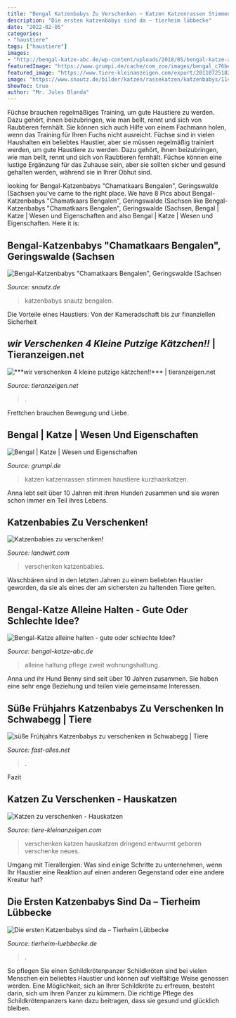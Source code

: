 ```yaml
---
title: "Bengal Katzenbabys Zu Verschenken ~ Katzen Katzenrassen Stimmen Haustiere Kurzhaarkatzen"
description: "Die ersten katzenbabys sind da – tierheim lübbecke"
date: "2022-02-05"
categories:
- "haustiere"
tags: ["haustiere"]
images:
- "http://bengal-katze-abc.de/wp-content/uploads/2018/05/bengal-katze-alleine-halten-oder-zu-zweit-2.jpg"
featuredImage: "https://www.grumpi.de/cache/com_zoo/images/bengal_c76be91d086fa5ffda37209a1d898475.jpg"
featured_image: "https://www.tiere-kleinanzeigen.com/export/20110725182918.jpeg"
image: "https://www.snautz.de/bilder/katzen/rassekatzen/katzenbabys/11462-0-280x280.jpg"
ShowToc: true
author: "Mr. Jules Blanda"
---
```



Füchse brauchen regelmäßiges Training, um gute Haustiere zu werden. Dazu gehört, ihnen beizubringen, wie man bellt, rennt und sich von Raubtieren fernhält. Sie können sich auch Hilfe von einem Fachmann holen, wenn das Training für Ihren Fuchs nicht ausreicht.
Füchse sind in vielen Haushalten ein beliebtes Haustier, aber sie müssen regelmäßig trainiert werden, um gute Haustiere zu werden. Dazu gehört, ihnen beizubringen, wie man bellt, rennt und sich von Raubtieren fernhält. Füchse können eine lustige Ergänzung für das Zuhause sein, aber sie sollten sicher und gesund gehalten werden, während sie in Ihrer Obhut sind.

	

		
looking for Bengal-Katzenbabys &quot;Chamatkaars Bengalen&quot;, Geringswalde (Sachsen you've came to the right place. We have 8 Pics about Bengal-Katzenbabys &quot;Chamatkaars Bengalen&quot;, Geringswalde (Sachsen like Bengal-Katzenbabys &quot;Chamatkaars Bengalen&quot;, Geringswalde (Sachsen, Bengal | Katze | Wesen und Eigenschaften and also Bengal | Katze | Wesen und Eigenschaften. Here it is:
		
    
## Bengal-Katzenbabys &quot;Chamatkaars Bengalen&quot;, Geringswalde (Sachsen

<img loading=lazy src="https://www.snautz.de/bilder/katzen/rassekatzen/katzenbabys/11462-0-280x280.jpg" onerror="this.onerror=null;this.src='https://tse1.mm.bing.net/th?id=OIP.bxaoc2JZYpKaTzrUaSeKfQAAAA&amp;pid=15.1';" alt="Bengal-Katzenbabys &quot;Chamatkaars Bengalen&quot;, Geringswalde (Sachsen">

_Source: snautz.de_

>katzenbabys snautz bengalen. 

	

Die Vorteile eines Haustiers: Von der Kameradschaft bis zur finanziellen Sicherheit

    
## ***wir Verschenken 4 Kleine Putzige Kätzchen!!*** | Tieranzeigen.net

<img loading=lazy src="https://www.tieranzeigen.net/export/XaSn6EwWFcFg.jpg" onerror="this.onerror=null;this.src='https://tse1.mm.bing.net/th?id=OIP.l0RtZBixonNK9X1nqP_K5wHaFj&amp;pid=15.1';" alt="***wir verschenken 4 kleine putzige kätzchen!!*** | tieranzeigen.net">

_Source: tieranzeigen.net_

>. 

	

Frettchen brauchen Bewegung und Liebe.

    
## Bengal | Katze | Wesen Und Eigenschaften

<img loading=lazy src="https://www.grumpi.de/cache/com_zoo/images/bengal_c76be91d086fa5ffda37209a1d898475.jpg" onerror="this.onerror=null;this.src='https://tse4.mm.bing.net/th?id=OIP.x6CotvoPXuySdmsD6Y5rWgHaKG&amp;pid=15.1';" alt="Bengal | Katze | Wesen und Eigenschaften">

_Source: grumpi.de_

>katzen katzenrassen stimmen haustiere kurzhaarkatzen. 

	

Anna lebt seit über 10 Jahren mit ihren Hunden zusammen und sie waren schon immer ein Teil ihres Lebens.

    
## Katzenbabies Zu Verschenken!

<img loading=lazy src="https://bilder.landwirt.com/0517/3c7489a1c3625a3247c9479b96e0a704.jpg" onerror="this.onerror=null;this.src='https://tse3.mm.bing.net/th?id=OIP.-RWSqP7mLwCy42DXIgF_4wHaFj&amp;pid=15.1';" alt="Katzenbabies zu verschenken!">

_Source: landwirt.com_

>verschenken katzenbabies. 

	

Waschbären sind in den letzten Jahren zu einem beliebten Haustier geworden, da sie als eines der am sichersten zu haltenden Tiere gelten.

    
## Bengal-Katze Alleine Halten - Gute Oder Schlechte Idee?

<img loading=lazy src="http://bengal-katze-abc.de/wp-content/uploads/2018/05/bengal-katze-alleine-halten-oder-zu-zweit-2.jpg" onerror="this.onerror=null;this.src='https://tse3.mm.bing.net/th?id=OIP.aUPIF9hBtpIOHomOstaITgHaE7&amp;pid=15.1';" alt="Bengal-Katze alleine halten - gute oder schlechte Idee?">

_Source: bengal-katze-abc.de_

>alleine haltung pflege zweit wohnungshaltung. 

	

Anna und ihr Hund Benny sind seit über 10 Jahren zusammen. Sie haben eine sehr enge Beziehung und teilen viele gemeinsame Interessen.

    
## Süße Frühjahrs Katzenbabys Zu Verschenken In Schwabegg | Tiere

<img loading=lazy src="http://www.fast-alles.net/pictures/482478.jpg" onerror="this.onerror=null;this.src='https://tse1.mm.bing.net/th?id=OIP.Gu2fgql-0VnsJEBK42D-0wHaE8&amp;pid=15.1';" alt="süße Frühjahrs Katzenbabys zu verschenken in Schwabegg | Tiere">

_Source: fast-alles.net_

>. 

	

Fazit

    
## Katzen Zu Verschenken - Hauskatzen

<img loading=lazy src="https://www.tiere-kleinanzeigen.com/export/20110725182918.jpeg" onerror="this.onerror=null;this.src='https://tse2.mm.bing.net/th?id=OIP.uDy29vNgY7KnUrexQj6R1QHaH8&amp;pid=15.1';" alt="Katzen zu verschenken - Hauskatzen">

_Source: tiere-kleinanzeigen.com_

>verschenken katzen hauskatzen dringend entwurmt geboren verschenke neues. 

	

Umgang mit Tierallergien: Was sind einige Schritte zu unternehmen, wenn Ihr Haustier eine Reaktion auf einen anderen Gegenstand oder eine andere Kreatur hat?

    
## Die Ersten Katzenbabys Sind Da – Tierheim Lübbecke

<img loading=lazy src="https://tierheim-luebbecke.de/wp-content/uploads/2017/04/IMG_4923-1024x683.jpg" onerror="this.onerror=null;this.src='https://tse3.mm.bing.net/th?id=OIP.KqLKW5RBmd7Wq-9xaPmWgQHaE8&amp;pid=15.1';" alt="Die ersten Katzenbabys sind da – Tierheim Lübbecke">

_Source: tierheim-luebbecke.de_

>. 

	

So pflegen Sie einen Schildkrötenpanzer
Schildkröten sind bei vielen Menschen ein beliebtes Haustier und können auf vielfältige Weise genossen werden. Eine Möglichkeit, sich an Ihrer Schildkröte zu erfreuen, besteht darin, sich um ihren Panzer zu kümmern. Die richtige Pflege des Schildkrötenpanzers kann dazu beitragen, dass sie gesund und glücklich bleiben.


